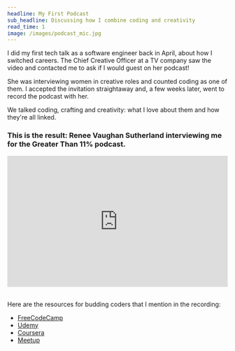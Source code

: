 ```yaml
---
headline: My First Podcast
sub_headline: Discussing how I combine coding and creativity
read_time: 1
image: /images/podcast_mic.jpg
---
```


I did my first tech talk as a software engineer back in April, about how I switched careers.  The Chief Creative Officer at a TV company saw the video and contacted me to ask if I would guest on her podcast!

She was interviewing women in creative roles and counted coding as one of them.  I accepted the invitation straightaway and, a few weeks later, went to record the podcast with her.

We talked coding, crafting and creativity: what I love about them and how they're all linked.

### This is the result: Renee Vaughan Sutherland interviewing me for the Greater Than 11% podcast.

<iframe width="100%" height="300" src="https://embeds.audioboom.com/posts/7298614-ep-41-suze-shardlow-coder/embed/v4?eid=AQAAAPRGE102Xm8A" style="background-color:transparent; display:block; padding: 0; max-width:700px;" frameborder="0" allowtransparency="allowtransparency" scrolling="no" title="Audioboom player" allow="autoplay"></iframe><br>

Here are the resources for budding coders that I mention in the recording:

* [FreeCodeCamp](https://www.freecodecamp.org)
* [Udemy](https://www.udemy.com)
* [Coursera](https://www.coursera.org)
* [Meetup](https://www.meetup.com)
